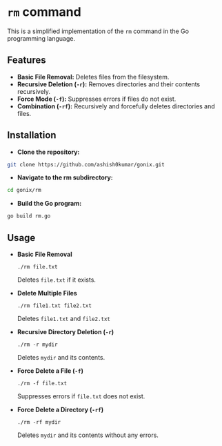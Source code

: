 # `rm` command

This is a simplified implementation of the `rm` command in the Go programming
language.

## Features

- **Basic File Removal:** Deletes files from the filesystem.
- **Recursive Deletion (`-r`):** Removes directories and their contents
  recursively.
- **Force Mode (`-f`):** Suppresses errors if files do not exist.
- **Combination (`-rf`):** Recursively and forcefully deletes directories and
  files.

## Installation

- **Clone the repository:**

```bash
git clone https://github.com/ashish0kumar/gonix.git
```

- **Navigate to the rm subdirectory:**

```bash
cd gonix/rm
```

- **Build the Go program:**

```bash
go build rm.go
```

## Usage

- **Basic File Removal**

  `./rm file.txt`

  Deletes `file.txt` if it exists.

- **Delete Multiple Files**

  `./rm file1.txt file2.txt`

  Deletes `file1.txt` and `file2.txt`

- **Recursive Directory Deletion (`-r`)**

  `./rm -r mydir`

  Deletes `mydir` and its contents.

- **Force Delete a File (`-f`)**

  `./rm -f file.txt`

  Suppresses errors if `file.txt` does not exist.

- **Force Delete a Directory (`-rf`)**

  `./rm -rf mydir`

  Deletes `mydir` and its contents without any errors.
